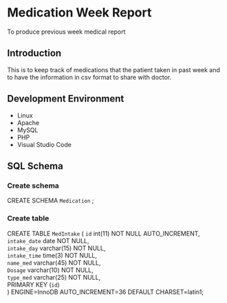 # Medication Week Report
To produce previous week medical report


## Introduction
This is to keep track of medications that the patient taken in past week and to have the information in csv format to share with doctor. 


## Development Environment
* Linux
* Apache
* MySQL
* PHP
* Visual Studio Code

## SQL Schema

### Create schema
CREATE SCHEMA `Medication` ;

### Create table

CREATE TABLE `MedIntake` (
  `id` int(11) NOT NULL AUTO_INCREMENT,  
  `intake_date` date NOT NULL,  
  `intake_day` varchar(15) NOT NULL,  
  `intake_time` time(3) NOT NULL,  
  `name_med` varchar(45) NOT NULL,  
  `Dosage` varchar(10) NOT NULL,  
  `type_med` varchar(25) NOT NULL,  
  PRIMARY KEY (`id`)  
) ENGINE=InnoDB AUTO_INCREMENT=36 DEFAULT CHARSET=latin1;





